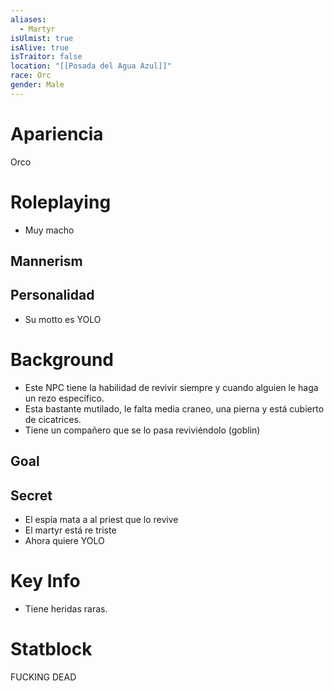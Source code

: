 ```yaml
---
aliases:
  - Martyr
isUlmist: true
isAlive: true
isTraitor: false
location: "[[Posada del Agua Azul]]"
race: Orc
gender: Male
---
```

# Apariencia
Orco
# Roleplaying
- Muy macho 
## Mannerism

## Personalidad
- Su motto es YOLO
# Background
- Este NPC tiene la habilidad de revivir siempre y cuando alguien le haga un rezo específico.
- Esta bastante mutilado, le falta media craneo, una pierna y está cubierto de cicatrices.
- Tiene un compañero que se lo pasa reviviéndolo (goblin)
## Goal
## Secret
- El espía mata a al priest que lo revive
- El martyr está re triste
- Ahora quiere YOLO

# Key Info
- Tiene heridas raras.

# Statblock
FUCKING DEAD